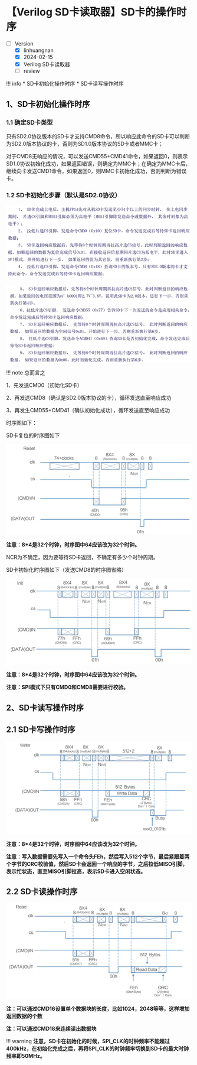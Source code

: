 # 【Verilog SD卡读取器】SD卡的操作时序

- [ ] Version
    * [x] linhuangnan
    * [x] 2024-02-15 
    * [x] Verilog SD卡读取器
    * [ ] review

!!! info
    * SD卡初始化操作时序
    * SD卡读写操作时序

## 1、SD卡初始化操作时序

### 1.1 确定SD卡类型

只有SD2.0协议版本的SD卡才支持CMD8命令，所以响应此命令的SD卡可以判断为SD2.0版本协议的卡，否则为SD1.0版本协议的SD卡或者MMC卡；

对于CMD8无响应的情况，可以发送CMD55+CMD41命令，如果返回0，则表示SD1.0协议初始化成功，如果返回错误，则确定为MMC卡；在确定为MMC卡后，继续向卡发送CMD1命令，如果返回0，则MMC卡初始化成功，否则判断为错误卡。

### 1.2 SD卡初始化步骤（默认是SD2.0协议）

![203](../img/203.png)

![204](../img/204.png)

!!! note
总而言之

1、先发送CMD0（初始化SD卡）

2、再发送CMD8（确认是SD2.0版本协议的卡），循环发送直至响应成功

3、再发生CMD55+CMD41（确认初始化成功），循环发送直至响应成功

时序图如下：

SD卡复位的时序图如下

![205](../img/205.png)

**注意：8*4是32个时钟，时序图中64应该改为32个时钟。**

NCR为不确定，因为要等待SD卡返回，不确定有多少个时钟周期。

SD卡初始化时序图如下（发送CMD8的时序图省略）

![206](../img/206.png)

**注意：8*4是32个时钟，时序图中64应该改为32个时钟。**

**注意：SPI模式下只有CMD0和CMD8需要进行校验。**

## 2、SD卡读写操作时序

## 2.1 SD卡写操作时序

![207](../img/207.png)

**注意：8*4是32个时钟，时序图中64应该改为32个时钟。**

**注意：写入数据需要先写入一个命令头FEh，然后写入512个字节，最后紧跟着两个字节的CRC校验值，然后SD卡会返回一个响应的字节，之后拉低MISO引脚，表示忙状态，直至MISO引脚拉高，表示SD卡进入空闲状态。**

## 2.2 SD卡读操作时序

![208](../img/208.png)

**注：可以通过CMD16设置单个数据块的长度，比如1024，2048等等，这样增加返回数据的个数**

**注：可以通过CMD18来连续读出数据块**

!!! warning
    **注意，SD卡在初始化的时候，SPI_CLK的时钟频率不能超过400kHz，在初始化完成之后，再将SPI_CLK的时钟频率切换到SD卡的最大时钟频率即50MHz。**

